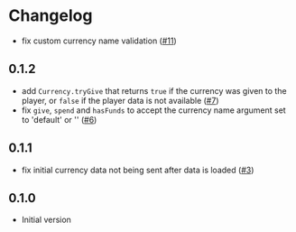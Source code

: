 # Changelog

- fix custom currency name validation ([#11](https://github.com/seaofvoices/crosswalk-currency/pull/11))

## 0.1.2

- add `Currency.tryGive` that returns `true` if the currency was given to the player, or `false` if the player data is not available ([#7](https://github.com/seaofvoices/crosswalk-currency/pull/7))
- fix `give`, `spend` and `hasFunds` to accept the currency name argument set to 'default' or '' ([#6](https://github.com/seaofvoices/crosswalk-currency/pull/6))

## 0.1.1

- fix initial currency data not being sent after data is loaded ([#3](https://github.com/seaofvoices/crosswalk-currency/pull/3))

## 0.1.0

- Initial version
